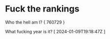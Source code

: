 # Fuck the rankings

Who the hell am I?
{ 760729 }

What fucking year is it?
[ 2024-01-09T19:18:47Z ]
